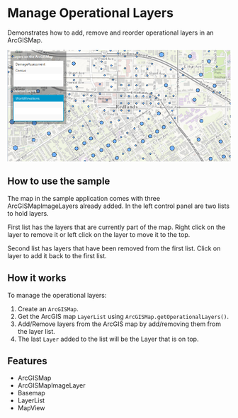 <h1>Manage Operational Layers</h1>

<p>Demonstrates how to add, remove and reorder operational layers in an ArcGISMap.</p>

<p><img src="ManageOperationalLayers.png" /></p>

<h2>How to use the sample</h2>

<p>The map in the sample application comes with three ArcGISMapImageLayers already added. In the left control panel are two lists to hold layers. </p>

<p>First list has the layers that are currently part of the map. Right click on the layer to remove it or left click on the layer to move it to the top.</p>

<p>Second list has layers that have been removed from the first list. Click on layer to add it back to the first list.</p>

<h2>How it works</h2>

<p>To manage the operational layers:</p>

<ol>
<li>Create an <code>ArcGISMap</code>.  </li>
<li>Get the ArcGIS map <code>LayerList</code> using <code>ArcGISMap.getOperationalLayers()</code>.</li>
<li>Add/Remove layers from the ArcGIS map by add/removing them from the layer list.</li>
<li>The last <code>Layer</code> added to the list will be the Layer that is on top.</li>
</ol>

<h2>Features</h2>

<ul>
<li>ArcGISMap</li>
<li>ArcGISMapImageLayer</li>
<li>Basemap</li>
<li>LayerList</li>
<li>MapView</li>
</ul>